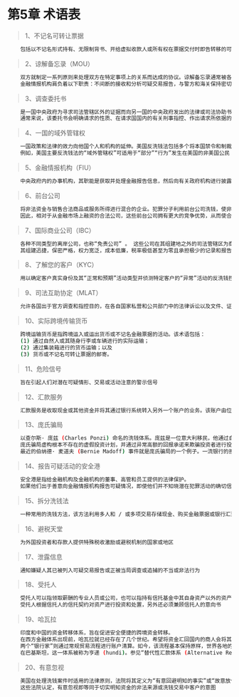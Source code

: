 # 第5章 术语表

> 1、不记名可转让票据
``` bash
	包括以不记名形式持有、无限制背书、开给虚拟收款人或所有权在票据交付时即告转移的可转让票据（包括支票、本票和汇票）等在内的金融票据。
```

> 2、谅解备忘录（MOU）
``` bash
	双方就制定一系列原则来处理双方在特定事项上的关系而达成的协议。谅解备忘录通常被各国用来管理国际资产没收案件中的资产共享事宜或者确定各自在反洗钱工作中的义务。
	金融情报机构肩负着以下职责：不间断的接收和分析可疑交易报告，与警方和海关保持密切联系，调查期间在内部非正式地共享信息，这些通常都是以谅解备忘录的形式进行。金融情报机构埃格蒙特集团已经制定了谅解备忘录的模板。与司法互助协定（见下文）不同的是，这一途径通常不是用来获取证据，而是用来获取可能指向证据的情报。
```

> 3、调查委托书
``` bash
	是一国中央政府为寻求司法管辖区外的证据而向另一国的中央政府发出的法律或司法协助书面请求。
	通常来说，该委托书会明确请求的性质、在请求国国内的有关刑事指控、作出请求所依据的法律规定以及所希望寻求的信息。
```

> 4、一国的域外管辖权
``` bash
	一国政策和法律的效力向他国个人和机构的延伸。美国反洗钱法包括多个将本国禁令和制裁的效力延伸至其他国家的条款。
	例如，美国主要反洗钱法的“域外管辖权”可适用于“部分”“行为”发生在美国的非美国公民（美国法典第 18 篇第 1956(f) 条）。
```

> 5、金融情报机构（FIU）
``` bash
	中央政府内的办事机构，其职能是获取并处理金融报告信息，然后向有关政府机构进行披露以支持全国反洗钱工作。金融情报机构的活动包括接收、分析和发布或传播信息，有时还对被披露的违规行为进行调查并提起诉讼。
```

> 6、前台公司
``` bash
	将非法资金与销售合法商品或服务所得进行混合的企业。犯罪分子利用前台公司洗钱，使非法所得获得表面的合法性。有组织犯罪团伙曾用比萨店来掩饰其贩卖海洛因所得。前台公司可利用大量非法资金来补贴其产品和服务，其利率远低于市场利率，甚至低于制造成本。
	因此，相对于从金融市场上融资的合法公司，这些前台公司拥有更大的竞争优势，从而使合法企业陷入竞争困境。
```

> 7、国际商业公司（IBC）
``` bash
	各种不同类型的离岸公司，也称“免责公司” 。 这些公司在其组建地之外的司法管辖区为商业目的服务。 
	其组建迅捷，保密严格，权力宽泛，成本低廉，税率极低甚至为零且承担极少的记录和报告要求。
```

> 8、了解您的客户（KYC）
``` bash
	用以确定客户真实身份及其“正常和预期”活动类型并侦测特定客户的“异常”活动的反洗钱控制政策和程序。很多专家都将健全的“了解您的客户”制度作为打击洗钱的最佳方式。
```

> 9、司法互助协定（MLAT）
``` bash
	允许各国出于官方调查和指控目的，在各自国家私营和公共部门中的法律诉讼以及文件、证人和其他法律和司法资源的获取方面提供互助的协定。
```

> 10、实际跨境传输货币
``` bash
	跨境运输货币是指跨境运入或运出货币或不记名金融票据的活动。该术语包括：
	(1) 通过自然人或其随身行李或车辆进行的实际运输；
	(2) 通过集装箱进行的货币运输；以及
	(3) 货币或不记名可转让票据的邮寄。
```

> 11、危险信号
``` bash
	旨在引起人们对潜在可疑情形、交易或活动注意的警示信号
```

> 12、汇款服务
``` bash
	汇款服务是收取现金或其他资金并将其通过银行系统转入另外一个账户的业务。该账户由位于其他司法管辖区的关联公司持有，最终收款人可在该管辖区提取资金
```

> 13、庞氏骗局
``` bash
	以查尔斯· 庞兹 (Charles Ponzi) 命名的洗钱体系。庞兹是一位意大利移民，他通过自己设计的骗局从 4 万人手中骗得 1,500 万美元，此后在美国被判 10 年监禁。他的名字成为用新投资者的资金来清偿先前投资者这一手段的代名词。
	庞氏骗局虚构根本不存在的虚假投资计划，并通过异常高额的回报承诺来欺骗投资者进行投资。骗局的操控者使用新投资者的资金来清偿先前投资者，直至项目崩盘且 / 或操控者卷走剩余资金逃得无影无踪。
	最近的伯纳德· 麦道夫 (Bernie Madoff) 事件就是庞氏骗局的一个例子。一流银行的担保、滚动项目、银行债券项目和高收益许诺等手段都是引诱投资者参与庞氏骗局的常用手段。
```

> 14、报告可疑活动的安全港
``` bash
	安全港是指给金融机构及金融机构的董事、高管和员工提供的法律保护。
	如果他们出于善意向金融情报机构报告可疑情况，即使他们并不知晓潜在犯罪活动的确切信息，也不管违法活动是否真实存在，安全港都将为他们提供法律保护，使其免于承担因违反合同或任何法律、法规和行政禁令关于限制信息披露的规定而引起的刑事或民事责任。
```

> 15、拆分洗钱法
``` bash
	一种常用的洗钱方法，该方法利用多人和 / 或多项交易存储现金、购买金融票据或银行汇票，但其额度都不超过需要报告的限额。
```

> 16、避税天堂
``` bash
	为外国投资者和存款人提供特殊税收激励或避税机制的国家或地区
```

> 17、泄露信息
``` bash
	通知嫌疑人其已被列入可疑交易报告或正被当局调查或追捕的不当或非法行为
```

> 18、受托人
``` bash
	受托人可以指领取薪酬的专业人员或公司，也可以指持有信托基金中其自身资产以外的资产的不支薪个人。
	受托人根据信托人的信托契约对资产进行投资和处置，另外还必须兼顾信托人的意向书
```

> 19、哈瓦拉
``` bash
	印度和中国的资金转移体系，旨在促进安全便捷的跨境资金转移。
	在西方金融体系出现前，哈瓦拉就已经存在了几个世纪。希望将资金汇回国内的商人会将其资金存放在通常拥有贸易企业的哈瓦拉从业者处。在收取小额费用后，该“银行家”会通过安排确保该笔款项可在另一国的另一个“银行家”处提取，而那位“银行家”通常也拥有自己的贸易企业。
	两个“银行家”则通过常规贸易流程进行账户清算。如今，该流程基本保持原样，世界各地的商人通过自身的公司账户为第三方进行跨国资金转移。资金的存取可以通过哈瓦拉经纪人，而非传统的金融机构来完成。这一做法并不真正涉及资金的跨境转移，交易因缺乏严格的交易记录保存制度而趋于保密，因此该做法容易被恐怖融资活动和洗钱所利用。
	在巴基斯坦，这一体系被称为亨递 (hundi)。参见“替代性汇款体系 (Alternative Remittance System)”。
```

> 20、有意忽视
``` bash
	美国在处理洗钱案件时适用的法律原则，法院将其定义为“有意回避明知的事实”或“故意放任”。
	这些法院认定，有意忽视即等同于切实明知资金的非法来源或洗钱交易中客户的意图
```
